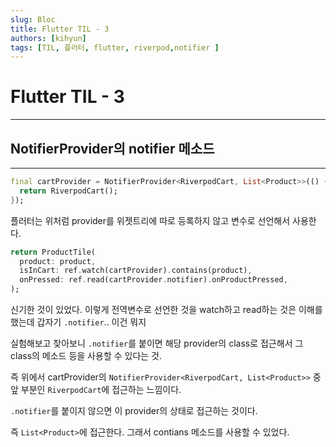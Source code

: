 ```yaml
---
slug: Bloc
title: Flutter TIL - 3
authors: [kihyun]
tags: [TIL, 플러터, flutter, riverpod,notifier ]
---
```


# Flutter TIL - 3
---

## NotifierProvider의 notifier 메소드
---

```dart
final cartProvider = NotifierProvider<RiverpodCart, List<Product>>(() {
  return RiverpodCart();
});
```

플러터는 위처럼 provider를 위젯트리에 따로 등록하지 않고 변수로 선언해서 사용한다.

```dart
return ProductTile(
  product: product,
  isInCart: ref.watch(cartProvider).contains(product),
  onPressed: ref.read(cartProvider.notifier).onProductPressed,
);
```
신기한 것이 있었다. 이렇게 전역변수로 선언한 것을 watch하고 read하는 것은 이해를 했는데 갑자기 `.notifier`.. 이건 뭐지

실험해보고 찾아보니 `.notifier`를 붙이면 해당 provider의 class로 접근해서 그 class의 메소드 등을 사용할 수 있다는 것.

즉 위에서 cartProvider의 `NotifierProvider<RiverpodCart, List<Product>>` 중 앞 부분인 `RiverpodCart`에 접근하는 느낌이다.

`.notifier`를 붙이지 않으면 이 provider의 상태로 접근하는 것이다.

즉 `List<Product>`에 접근한다. 그래서 contians 메소드를 사용할 수 있었다.